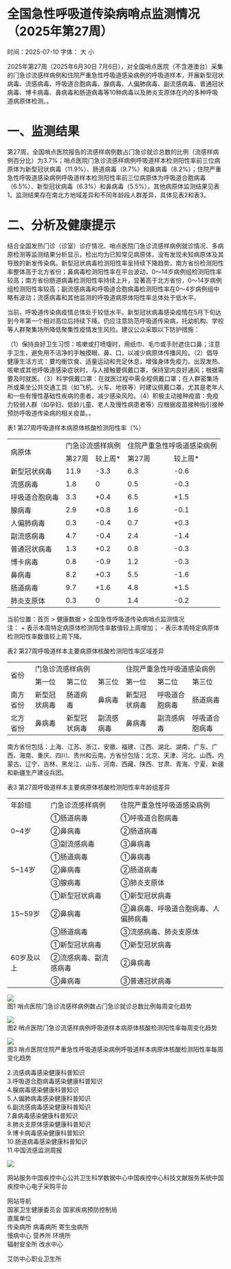 # 全国急性呼吸道传染病哨点监测情况（2025年第27周）

时间：2025-07-10 字体： ⼤ ⼩

2025年第27周（2025年6⽉30⽇ 7⽉6⽇），对全国哨点医院（不含港澳台）采集的⻔急诊流感样病例和住院严重急性呼吸道感染病例的呼吸道样本，开展新型冠状病毒、流感病毒、呼吸道合胞病毒、腺病毒、⼈偏肺病毒、副流感病毒、普通冠状病毒、博卡病毒、⿐病毒和肠道病毒等10种病毒以及肺炎⽀原体在内的多种呼吸道病原体检测。。

# ⼀、监测结果

第27周，全国哨点医院报告的流感样病例数占⻔急诊就诊总数的⽐例（流感样病例百分⽐）为3.7%；哨点医院⻔急诊流感样病例呼吸道样本检测阳性率前三位病原体为新型冠状病毒（11.9%）、肠道病毒（9.7%）和⿐病毒（8.2%）；住院严重急性呼吸道感染病例呼吸道样本检测阳性率前三位病原体为呼吸道合胞病毒（6.5%）、新型冠状病毒（6.3%）和⿐病毒（5.5%）。其他病原体监测结果⻅表1。监测结果存在南北⽅地域差异和不同年龄段⼈群差异，具体⻅表2和表3。

# ⼆、分析及健康提示

结合全国发热⻔诊（诊室）诊疗情况、哨点医院⻔急诊流感样病例就诊情况、多病原检测等监测结果分析显示，检出均为已知常⻅病原体，没有发现未知病原体及其导致的新发传染病。新型冠状病毒检测阳性率呈持续下降趋势，南⽅省份检测阳性率整体⾼于北⽅省份；⿐病毒检测阳性率在平台波动，0～14岁病例组检测阳性率较⾼；南⽅省份肠道病毒检测阳性率持续上升，显著⾼于北⽅省份，0～14岁病例组检测阳性率较⾼；副流感病毒和呼吸道合胞病毒检测阳性率在0～4岁病例组中略有波动；流感病毒和其他监测的呼吸道病原体阳性率总体处于低⽔平。

当前，呼吸道传染病疫情总体处于较低⽔平。新型冠状病毒感染疫情在5⽉下旬达到今年第⼀个相对⾼位后持续下降。仍应注意防范呼吸道传染病，托幼机构、学校等⼈群聚集场所降低聚集性疫情发⽣⻛险。建议公众采取以下防护措施：

（1）保持良好卫⽣习惯：咳嗽或打喷嚏时，⽤纸⼱、⽑⼱或⼿肘遮住⼝⿐；注意⼿卫⽣，避免⽤不洁净的⼿触摸眼、⿐、⼝，以减少病原体传播⻛险。（2）倡导健康⽣活⽅式：要均衡饮⻝、适量运动和充⾜休息，增强身体免疫⼒。出现发热、咳嗽或其他呼吸道感染症状时，与⼈接触要佩戴⼝罩，保持室内良好通⻛；根据需要及时就医。（3）科学佩戴⼝罩：在就医过程中需全程佩戴⼝罩；在⼈群密集场所或乘坐公共交通⼯具（如⻜机、⽕⻋、地铁等）时建议佩戴⼝罩，尤其是⽼年⼈和⼀些有慢性基础性疾病的患者，减少感染⻛险。（4）积极主动接种疫苗：免疫⼒较弱⼈群（如孕妇、低龄⼉童、⽼⼈及慢性病患者等）应根据疫苗接种指引接种预防呼吸道传染病的相关疫苗。。

表1 第27周呼吸道样本病原体核酸检测阳性率（%）  

<table><tr><td rowspan="2">病原体</td><td colspan="2">门急诊流感样病例</td><td colspan="2">住院严重急性呼吸道感染病例</td></tr><tr><td>第27周</td><td>较上周*</td><td>第27周</td><td>较上周*</td></tr><tr><td>新型冠状病毒</td><td>11.9</td><td>-3.3</td><td>6.3</td><td>-0.6</td></tr><tr><td>流感病毒</td><td>1.8</td><td>0</td><td>0.5</td><td>-0.3</td></tr><tr><td>呼吸道合胞病毒</td><td>3.3</td><td>+0.4</td><td>6.5</td><td>+1.5</td></tr><tr><td>腺病毒</td><td>2.9</td><td>+0.8</td><td>1.6</td><td>-0.1</td></tr><tr><td>人偏肺病毒</td><td>0.3</td><td>-0.4</td><td>0.7</td><td>+0.3</td></tr><tr><td>副流感病毒</td><td>4.7</td><td>-0.4</td><td>2.4</td><td>-1.4</td></tr><tr><td>普通冠状病毒</td><td>1.3</td><td>+0.2</td><td>0.8</td><td>-0.3</td></tr><tr><td>博卡病毒</td><td>0.8</td><td>-0.9</td><td>1.2</td><td>-0.3</td></tr><tr><td>鼻病毒</td><td>8.2</td><td>+0.3</td><td>5.5</td><td>-1.6</td></tr><tr><td>肠道病毒</td><td>9.7</td><td>+1.6</td><td>4.8</td><td>+1.5</td></tr><tr><td>肺炎支原体</td><td>0.3</td><td>0</td><td>1.4</td><td>-0.2</td></tr></table>

当前位置：⾸⻚ > 健康数据 > 全国急性呼吸道传染病哨点监测情况  
注： + 表示本周特定病原体检测阳性率数值较上周增加； - 表示本周特定病原体检测阳性率数值较上周下降。

表2 第27周呼吸道样本主要病原体核酸检测阳性率区域差异  

<table><tr><td rowspan="2">省份</td><td colspan="3">门急诊流感样病例</td><td colspan="3">住院严重急性呼吸道感染病例</td></tr><tr><td>第一位</td><td>第二位</td><td>第三位</td><td>第一位</td><td>第二位</td><td>第三位</td></tr><tr><td>南方省份</td><td>新型冠状病毒</td><td>肠道病毒</td><td>鼻病毒</td><td>新型冠状病毒</td><td>呼吸道合胞病毒</td><td>肠道病毒</td></tr><tr><td>北方省份</td><td>鼻病毒</td><td>新型冠状病毒</td><td>副流感病毒</td><td>鼻病毒</td><td>副流感病毒</td><td>呼吸道合胞病毒</td></tr></table>

南⽅省份包括：上海、江苏、浙江、安徽、福建、江⻄、湖北、湖南、⼴东、⼴⻄、海南、重庆、四川、贵州和云南。⽅省份包括：北京、天津、河北、⼭⻄、内蒙古、辽宁、吉林、⿊⻰江、⼭东、河南、⻄藏、陕⻄、⽢肃、⻘海、宁夏、新疆和新疆⽣产建设兵团。

表3 第27周呼吸道样本主要病原体核酸检测阳性率年龄组差异  

<table><tr><td>年龄组</td><td>门急诊流感样病例</td><td>住院严重急性呼吸道感染病例</td></tr><tr><td rowspan="3">0~4岁</td><td>①肠道病毒</td><td>①呼吸道合胞病毒</td></tr><tr><td>②鼻病毒</td><td>②肠道病毒</td></tr><tr><td>③副流感病毒</td><td>③鼻病毒</td></tr><tr><td rowspan="3">5~14岁</td><td>①肠道病毒</td><td>①鼻病毒</td></tr><tr><td>②鼻病毒</td><td>②肠道病毒</td></tr><tr><td>③腺病毒</td><td>③肺炎支原体</td></tr><tr><td rowspan="3">15~59岁</td><td>①新型冠状病毒</td><td>①新型冠状病毒</td></tr><tr><td>②鼻病毒</td><td>②鼻病毒、呼吸道合胞病毒、人偏肺病毒</td></tr><tr><td>③肠道病毒</td><td>③流感病毒、肺炎支原体</td></tr><tr><td rowspan="3">60岁及以上</td><td>①新型冠状病毒</td><td>①新型冠状病毒</td></tr><tr><td>②流感病毒、副流感病毒</td><td>②鼻病毒</td></tr><tr><td>③鼻病毒</td><td>③普通冠状病毒</td></tr></table>

![](images/baf02079b4769f9404984f8dd8a1f7d6795fae4dbdc13509df7164cb95e44077.jpg)  
图1 哨点医院⻔急诊流感样病例数占⻔急诊就诊总数⽐例每周变化趋势

![](images/16fc42963f1261c5cc5ddd52e8c1d555e3afbe7f95a02ae4591ca77fa6383055.jpg)  
图2 哨点医院⻔急诊流感样病例呼吸道样本病原体核酸检测阳性率每周变化趋势

![](images/a185b6acbb2001e843f0f3a8cd16b1360bfe648e692660e9d3b41f004af5652c.jpg)  
图3 哨点医院住院严重急性呼吸道感染病例呼吸道样本病原体核酸检测阳性率每周变化趋势

2.流感病毒感染健康科普知识  
3.呼吸道合胞病毒感染健康科普知识  
4.腺病毒感染健康科普知识  
5.⼈偏肺病毒感染健康科普知识  
6.副流感病毒感染健康科普知识  
7.⿐病毒感染健康科普知识  
8.肺炎支原体感染健康科普知识  
9.博卡病毒感染健康科普知识  
10.肠道病毒感染健康科普知识  
11.中国流感监测周报

![](images/44153150376d321b3454b3ecb2446296223d6c1bcf577bd0741cea65f0ed6b87.jpg)

⽹站服务中国疾控中⼼公共卫⽣科学数据中⼼中国疾控中⼼科技⽂献服务系统中国疾控中⼼电⼦采购平台

⽹站导航  
国家卫⽣健康委员会 国家疾病预防控制局  
直属单位  
传染病所 病毒病所 寄⽣⾍病所  
慢病中⼼ 营养所 环境所  
辐射安全所 改⽔中⼼

艾防中⼼职业卫⽣所